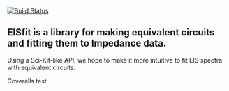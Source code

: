 [![Build Status](https://travis-ci.org/ECSHackWeek/EISfit.svg?branch=master)](https://travis-ci.org/ECSHackWeek/EISfit)

## EISfit is a library for making equivalent circuits and fitting them to Impedance data.

Using a Sci-Kit-like API, we hope to make it more intuitive to fit EIS spectra with equivalent circuits.

Coveralls test
